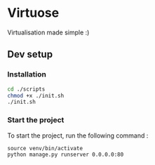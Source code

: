 # Virtuose

Virtualisation made simple :)

## Dev setup

### Installation

```bash
cd ./scripts
chmod +x ./init.sh
./init.sh
```

### Start the project

To start the project, run the following command :
    
```shell
source venv/bin/activate
python manage.py runserver 0.0.0.0:80
```